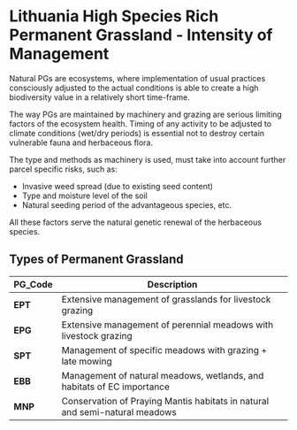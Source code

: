 # Lithuania High Species Rich Permanent Grassland - Intensity of Management

Natural PGs are ecosystems, where implementation of usual practices consciously adjusted to the actual conditions is able to create a high biodiversity value in a relatively short time-frame. 

The way PGs are maintained by machinery and grazing are serious limiting factors of the ecosystem health. Timing of any activity to be adjusted to climate conditions (wet/dry periods) is essential not to destroy certain vulnerable fauna and herbaceous flora. 

The type and methods as machinery is used, must take into account further parcel specific risks, such as:
- Invasive weed spread (due to existing seed content)
- Type and moisture level of the soil
- Natural seeding period of the advantageous species, etc.

All these factors serve the natural genetic renewal of the herbaceous species.


## Types of Permanent Grassland

| **PG_Code** | **Description**                                                |
|------------------|------------------------------------------------------------|
| **EPT**          | Extensive management of grasslands for livestock grazing   |
| **EPG**          | Extensive management of perennial meadows with livestock grazing |
| **SPT**          | Management of specific meadows with grazing + late mowing |
| **EBB**          | Management of natural meadows, wetlands, and habitats of EC importance |
| **MNP**          | Conservation of Praying Mantis habitats in natural and semi-natural meadows |
